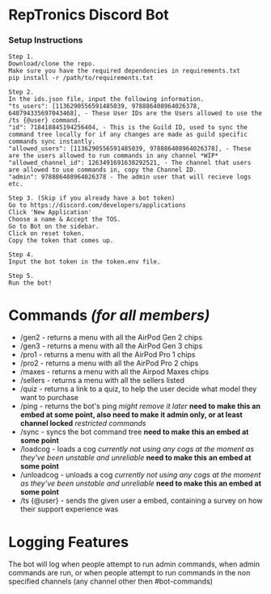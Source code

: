 # RepTronics Discord Bot    
### Setup Instructions    
```
Step 1.
Download/clone the repo.
Make sure you have the required dependencies in requirements.txt
pip install -r /path/to/requirements.txt

Step 2.
In the ids.json file, input the following information.
"ts_users": [1136290556591485039, 978886408964026378, 648794335697043468], - These User IDs are the Users allowed to use the /ts {@user} command.  
"id": 718418845194256404, - This is the Guild ID, used to sync the command tree locally for if any changes are made as guild specific commands sync instantly.
"allowed_users": [1136290556591485039, 978886408964026378], - These are the users allowed to run commands in any channel *WIP*
"allowed_channel_id": 1263491691638292521, - The channel that users are allowed to use commands in, copy the Channel ID.
"admin": 978886408964026378 - The admin user that will recieve logs etc.

Step 3. (Skip if you already have a bot token)
Go to https://discord.com/developers/applications
Click 'New Application'
Choose a name & Accept the TOS.
Go to Bot on the sidebar.
Click on reset token.
Copy the token that comes up.

Step 4.
Input the bot token in the token.env file.

Step 5.
Run the bot!
```

# Commands *(for all members)*   
+ /gen2 - returns a menu with all the AirPod Gen 2 chips  
+ /gen3 - returns a menu with all the AirPod Gen 3 chips  
+ /pro1 - returns a menu with all the AirPod Pro 1 chips  
+ /pro2 - returns a menu with all the AirPod Pro 2 chips  
+ /maxes - returns a menu with all the Airpod Maxes chips 
+ /sellers - returns a menu with all the sellers listed   
+ /quiz - returns a link to a quiz, to help the user decide what model they want to purchase    
+ /ping - returns the bot's ping _might remove it later_ **need to make this an embed at some point, also need to make it admin only, or at least channel locked** 
_restricted commands_   
+ /sync - syncs the bot command tree **need to make this an embed at some point** 
+ /loadcog - loads a cog _currently not using any cogs at the moment as they've been unstable and unreliable_ **need to make this an embed at some point**    
+ /unloadcog - unloads a cog _currently not using any cogs at the moment as they've been unstable and unreliable_ **need to make this an embed at some point**    
+ /ts {@user} - sends the given user a embed, containing a survey on how their support experience was      
# Logging Features
The bot will log when people attempt to run admin commands, when admin commands are run, or when people attempt to run commands in the non specified channels (any channel other then #bot-commands)

